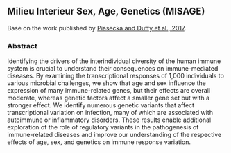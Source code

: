 ## Milieu Interieur Sex, Age, Genetics (MISAGE)
Base on the work published by [Piasecka and Duffy et al., 2017](http://www.pnas.org/content/115/3/E488).

### Abstract
Identifying the drivers of the interindividual diversity of the human immune system is crucial to understand their consequences on immune-mediated diseases. By examining the transcriptional responses of 1,000 individuals to various microbial challenges, we show that age and sex influence the expression of many immune-related genes, but their effects are overall moderate, whereas genetic factors affect a smaller gene set but with a stronger effect. We identify numerous genetic variants that affect transcriptional variation on infection, many of which are associated with autoimmune or inflammatory disorders. These results enable additional exploration of the role of regulatory variants in the pathogenesis of immune-related diseases and improve our understanding of the respective effects of age, sex, and genetics on immune response variation.


